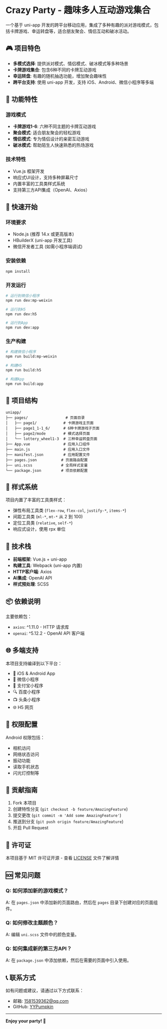 # Crazy Party - 趣味多人互动游戏集合

一个基于 uni-app 开发的跨平台移动应用，集成了多种有趣的派对游戏模式，包括卡牌游戏、幸运转盘等，适合朋友聚会、情侣互动和破冰活动。

## 🎮 项目特色

- **多模式选择**: 提供派对模式、情侣模式、破冰模式等多种场景
- **卡牌游戏集合**: 包含6种不同的卡牌互动游戏
- **幸运转盘**: 有趣的随机抽选功能，增加聚会趣味性
- **跨平台支持**: 使用 uni-app 开发，支持 iOS、Android、微信小程序等多端

## 📱 功能特性

### 游戏模式
- **卡牌游戏1-6**: 六种不同主题的卡牌互动游戏
- **聚会模式**: 适合朋友聚会的轻松游戏
- **情侣模式**: 专为情侣设计的亲密互动游戏  
- **破冰模式**: 帮助陌生人快速熟悉的热场游戏

### 技术特性
- Vue.js 框架开发
- 响应式UI设计，支持多种屏幕尺寸
- 内置丰富的工具类样式系统
- 支持第三方API集成（OpenAI、Axios）

## 🚀 快速开始

### 环境要求
- Node.js (推荐 14.x 或更高版本)
- HBuilderX (uni-app 开发工具)
- 微信开发者工具 (如需小程序端调试)

### 安装依赖
```bash
npm install
```

### 开发运行
```bash
# 运行到微信小程序
npm run dev:mp-weixin

# 运行到H5
npm run dev:h5

# 运行到App
npm run dev:app
```

### 生产构建
```bash
# 构建微信小程序
npm run build:mp-weixin

# 构建H5
npm run build:h5

# 构建App  
npm run build:app
```

## 📁 项目结构

```
uniapp/
├── pages/                 # 页面目录
│   ├── page1/            # 卡牌游戏主页面
│   ├── page1_1-1_6/      # 6种卡牌游戏子页面
│   ├── page2/mode        # 模式选择页面
│   └── lottery_wheel1-3  # 三种幸运转盘页面
├── App.vue               # 应用入口组件
├── main.js               # 应用入口文件
├── manifest.json         # 应用配置文件
├── pages.json           # 页面路由配置
├── uni.scss             # 全局样式变量
└── package.json         # 项目依赖配置
```

## 🎨 样式系统

项目内置了丰富的工具类样式：
- 弹性布局工具类 (`flex-row`, `flex-col`, `justify-*`, `items-*`)
- 间距工具类 (`ml-*`, `mt-*` 从 2 到 100)
- 定位工具类 (`relative`, `self-*`)
- 响应式设计，使用 rpx 单位

## 🔧 技术栈

- **前端框架**: Vue.js + uni-app
- **构建工具**: Webpack (uni-app 内置)
- **HTTP客户端**: Axios
- **AI集成**: OpenAI API
- **样式预处理**: SCSS

## 📦 依赖说明

主要依赖包：
- `axios`: ^1.11.0 - HTTP 请求库
- `openai`: ^5.12.2 - OpenAI API 客户端

## 🌐 多端支持

本项目支持编译到以下平台：
- 📱 iOS & Android App
- 💬 微信小程序
- 🎯 支付宝小程序
- 🔍 百度小程序
- 📺 头条小程序
- 🌐 H5 网页

## 🔐 权限配置

Android 权限包括：
- 相机访问
- 网络状态访问
- 振动功能
- 读取手机状态
- 闪光灯控制等

## 🤝 贡献指南

1. Fork 本项目
2. 创建特性分支 (`git checkout -b feature/AmazingFeature`)
3. 提交更改 (`git commit -m 'Add some AmazingFeature'`)
4. 推送到分支 (`git push origin feature/AmazingFeature`)
5. 开启 Pull Request

## 📄 许可证

本项目基于 MIT 许可证开源 - 查看 [LICENSE](LICENSE) 文件了解详情

## 🆘 常见问题

### Q: 如何添加新的游戏模式？
A: 在 `pages.json` 中添加新的页面路由，然后在 `pages` 目录下创建对应的页面组件。

### Q: 如何修改主题颜色？
A: 编辑 `uni.scss` 文件中的颜色变量。

### Q: 如何集成新的第三方API？
A: 在 `package.json` 中添加依赖，然后在需要的页面中引入使用。

## 📞 联系方式

如有问题或建议，请通过以下方式联系：
- 邮箱: 1581539362@qq.com
- GitHub: [YYPumpkin](https://github.com/YYPumpkin)

---

**Enjoy your party! 🎉**
